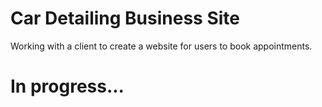 # Car Detailing Business Site

Working with a client to create a website for users to book appointments.

# In progress...